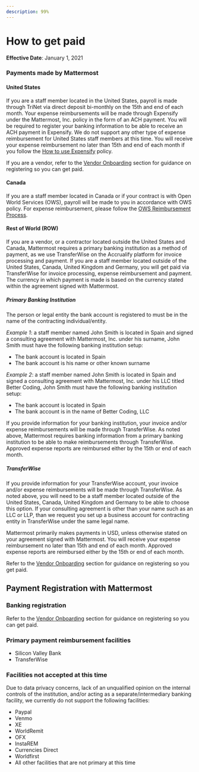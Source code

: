 ```yaml
---
description: 99%
---
```


# How to get paid

**Effective Date**: January 1, 2021

### Payments made by Mattermost

#### United States

If you are a staff member located in the United States, payroll is made through TriNet via direct deposit bi-monthly on the 15th and end of each month. Your expense reimbursements will be made through Expensify under the Mattermost, Inc. policy in the form of an ACH payment. You will be required to register your banking information to be able to receive an ACH payment in Expensify. We do not support any other type of expense reimbursement for United States staff members at this time. You will receive your expense reimbursement no later than 15th and end of each month if you follow the [How to use Expensify](https://handbook.mattermost.com/company/how-to-guides-for-staff/how-to-spend-company-money/how-to-use-expensify#expense-reimbursement-policy) policy.

If you are a vendor, refer to the [Vendor Onboarding](https://handbook.mattermost.com/operations/finance/spending-company-money/procurement/how-to-on-board-as-a-vendor) section for guidance on registering so you can get paid.

#### Canada

If you are a staff member located in Canada or if your contract is with Open World Services \(OWS\), payroll will be made to you in accordance with OWS policy. For expense reimbursement, please follow the [OWS Reimbursement Process](https://handbook.mattermost.com/company/how-to-guides-for-staff/how-to-spend-company-money/how-to-use-expensify#open-world-services-ows).

#### Rest of World (ROW)

If you are a vendor, or a contractor located outside the United States and Canada, Mattermost requires a primary banking institution as a method of payment, as we use TransferWise on the Accrualify platform for invoice processing and payment. If you are a staff member located outside of the United States, Canada, United Kingdom and Germany, you will get paid via TransferWise for invoice processing, expense reimbursement and payment. The currency in which payment is made is based on the currency stated within the agreement signed with Mattermost.

##### Primary Banking Institution

The person or legal entity the bank account is registered to must be in the name of the contracting individual/entity.

_Example 1_: a staff member named John Smith is located in Spain and signed a consulting agreement with Mattermost, Inc. under his surname, John Smith must have the following banking institution setup:

* The bank account is located in Spain
* The bank account is his name or other known surname

_Example 2_: a staff member named John Smith is located in Spain and signed a consulting agreement with Mattermost, Inc. under his LLC titled Better Coding, John Smith must have the following banking institution setup:

* The bank account is located in Spain
* The bank account is in the name of Better Coding, LLC

If you provide information for your banking institution, your invoice and/or expense reimbursements will be made through TransferWise. As noted above, Mattermost requires banking information from a primary banking institution to be able to make reimbursements through TransferWise. Approved expense reports are reimbursed either by the 15th or end of each month.

##### TransferWise

If you provide information for your TransferWise account, your invoice and/or expense reimbursements will be made through TransferWise. As noted above, you will need to be a staff member located outside of the United States, Canada, United Kingdom and Germany to be able to choose this option. If your consulting agreement is other than your name such as an LLC or LLP, than we request you set up a business account for contracting entity in TransferWise under the same legal name. 

Mattermost primarily makes payments in USD, unless otherwise stated on your agreement signed with Mattermost. You will receive your expense reimbursement no later than 15th and end of each month. Approved expense reports are reimbursed either by the 15th or end of each month.

Refer to the [Vendor Onboarding](https://handbook.mattermost.com/operations/finance/spending-company-money/procurement/how-to-on-board-as-a-vendor) section for guidance on registering so you get paid.

## Payment Registration with Mattermost

### Banking registration

Refer to the [Vendor Onboarding](https://handbook.mattermost.com/operations/finance/spending-company-money/procurement/how-to-on-board-as-a-vendor) section for guidance on registering so you can get paid.

### Primary payment reimbursement facilities

* Silicon Valley Bank
* TransferWise

### Facilities not accepted at this time

Due to data privacy concerns, lack of an unqualified opinion on the internal controls of the institution, and/or acting as a separate/intermediary banking facility, we currently do not support the following facilities:

* Paypal
* Venmo
* XE
* WorldRemit
* OFX
* InstaREM
* Currencies Direct
* Worldfirst
* All other facilities that are not primary at this time
